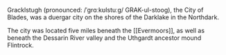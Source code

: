 Gracklstugh (pronounced: /ˈgrɑːkʊlstuːg/ GRAK-ul-stoog), the City of Blades, was a duergar city on the shores of the Darklake in the Northdark.

The city was located five miles beneath the [[Evermoors]], as well as beneath the Dessarin River valley and the Uthgardt ancestor mound Flintrock.